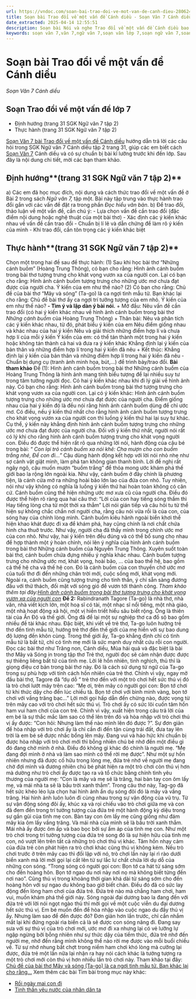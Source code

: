 ```yaml
---
url: https://vndoc.com/soan-bai-trao-doi-ve-mot-van-de-canh-dieu-280624
title: Soạn bài Trao đổi về một vấn đề Cánh diều - Soạn Văn 7 Cánh diều - VnDoc.com
date_extracted: 2025-04-14 12:55:51
description: Soạn bài Nói và nghe Trao đổi về một vấn đề Cánh diều bao gồm đáp án chi tiết cho các câu hỏi trong SGK Ngữ Văn 7 Cánh Diều tập 2, giúp các em dễ dàng chuẩn bị bài trước khi tới lớp.
keywords: soạn văn 7,văn 7,ngữ văn 7,soạn văn lớp 7,soạn ngữ văn 7,soan van 7,văn lớp 7,ngữ văn lớp 7,giải văn 7,soạn văn 7 tập 2,soạn văn lớp 7 tập 2,ngu van 7,Soạn bài Trao đổi về một vấn đề lớp 7,ngữ văn lớp 7 cánh diều,soạn văn 7 cánh diều,Trao đổi về một vấn đề,ngữ văn 7 cánh diều,soạn văn 7 Trao đổi về một vấn đề,văn 7 cánh diều,soan van 7 canh dieu,soạn bài Trao đổi về một vấn đề cánh diều,nói và nghe: trao đổi về một vấn đề lớp 7 trang 31
---
```


# Soạn bài Trao đổi về một vấn đề Cánh diều
 _Soạn Văn 7 Cánh diều_
## Soạn Trao đổi về một vấn đề lớp 7
  * Định hướng \(trang 31 SGK Ngữ văn 7 tập 2\)
  * Thực hành \(trang 31 SGK Ngữ văn 7 tập 2\)

[Soạn Văn 7 bài Trao đổi về một vấn đề Cánh diều](<https://vndoc.com/soan-bai-trao-doi-ve-mot-van-de-canh-dieu-280624>) hướng dẫn trả lời các câu hỏi trong SGK Ngữ văn 7 Cánh diều tập 2 trang 31, giúp các em biết cách [Soạn Văn 7](<https://vndoc.com/ngu-van-7-tap-2-cd>) Cánh diều và có sự chuẩn bị bài kĩ lưỡng trước khi đến lớp. Sau đây là nội dung chi tiết, mời các bạn tham khảo.
## **Định hướng****\(trang 31 SGK Ngữ văn 7 tập 2\)**
a\) Các em đã học mục đích, nội dung và cách thức trao đổi về một vấn đề ở Bài 2 trong  sách _Ngữ văn 7,_ tập một. Bài này tập trung vào thực hành trao đổi gắn với các vấn đề đặt ra trong phần _Đọc hiểu văn bản_.
b\) Để trao đổi, thảo luận về một vấn đề, cần chú ý:
\- Lựa chọn vấn đề cần trao đổi \(đặc điểm nội dung hoặc nghệ thuật của một bài thơ\)
\- Xác định các ý kiến khác nhau về vấn đề cần trao đổi
\- Chuẩn bị lí lẽ và dẫn chứng để làm rõ ý kiến của mình
\- Khi trao đổi, cần tôn trọng các ý kiến khác biệt
## **Thực hành****\(trang 31 SGK Ngữ văn 7 tập 2\)**
Chọn một trong hai đề sau để thực hành:
\(1\) Sau khi học bài thơ “Những cánh buồm” \(Hoàng Trung Thông\), có bạn cho rằng: Hình ảnh cánh buồm trong bài thơ tượng trưng cho khát vọng vươn xa của người con. Lại có bạn cho rằng: Hình ảnh cánh buồm tượng trưng cho những ước mơ chưa đạt được của người cha. Ý kiến của em như thế nào?
\(2\) Có bạn cho rằng: Chủ đề của bài thơ “Mây và sóng” \(Ta-go\) là ca ngợi tình mẫu tử. Bạn khác lại cho rằng: Chủ đề bài thơ ấy ca ngợi trí tưởng tượng của em nhỏ. Ý kiến của em như thế nào?
**\- Tìm ý và lập dàn ý bài nói.**
\+ Mở đầu: Nêu vấn đề cần trao đổi \(có hai ý kiến khác nhau về hình ảnh cánh buồm trong bài thơ _Những cánh buồm_ của Hoàng Trung Thông\)
\+ Thân bài: Nêu và phân tích các ý kiến khác nhau, từ đó, phát biểu ý kiến của em
Nêu điểm giống nhau và khác nhau của hai ý kiến
Nêu và giải thích những điểm hợp lí và chưa hợp lí của mỗi ý kiến
Ý kiến của em: có thể tán thành một trong hai ý kiến hoặc không tán thành cả hai và đưa ra ý kiến khác
Khẳng định lại ý kiến của bản thân và những điểm hợp lí trong hai ý kiến đã nêu
\+ Kết thúc: Khẳng định lại ý kiến của bản thân và những điểm hợp lí trong hai ý kiến đã nêu
\- Chuẩn bị dụng cụ \(tranh ảnh minh họa, bút,...\) để trình bày/trao đổi.
**Bài tham khảo**
Đề \(1\):
Hình ảnh cánh buồm trong bài thơ Những cánh buồm của Hoàng Trung Thông là hình ảnh mang tính biểu tượng để lại nhiều suy tư trong tâm tưởng người đọc. Có hai ý kiến khác nhau khi đi lý giải về hình ảnh này. Có bạn cho rằng: Hình ảnh cánh buồm trong bài thơ tượng trưng cho khát vọng vươn xa của người con. Lại có ý kiến khác: Hình ảnh cánh buồm tượng trưng cho những ước mơ chưa đạt được của người cha.
Điểm giống nhau của hai ý kiến đó là đều nói rằng hình ảnh cánh buồm dùng để chỉ ước mơ. Có điều, nếu ý kiến thứ nhất cho rằng hình ảnh cánh buồm tượng trưng cho khát vọng vươn xa của người con thì luồng ý kiến thứ hai lại suy tư khác. Cụ thể, ý kiến này khẳng định hình ảnh cánh buồm tượng trưng cho những ước mơ chưa đạt được của người cha.
Đối với ý kiến thứ nhất, người nói rất có lý khi cho rằng hình ảnh cánh buồm tượng trưng cho khát vọng người con. Điều đó được thể hiện rất rõ qua những lời nói, hành động của cậu bé trong bài:
“ _Con lại trỏ cánh buồm xa nói khẽ:_
_Cha mượn cho con buồm trắng nhé,_
_Để con đi…”_
Cậu dùng hành động kết hợp với lời nói nhỏ nhẹ như sợ cảnh vật giật mình, làm phá tan không gian thanh bình. Lời đề nghị rất ngây ngô, cậu muốn mượn “buồm trắng” để thỏa mong ước khám phá thế giới bao la rộng lớn ngoài kia. Như vậy, cánh buồm ở đây chính là phương tiện, là cánh cửa mở ra những hoài bão lớn lao của đứa con nhỏ.
Tuy nhiên, nói như vậy không có nghĩa là luồng ý kiến thứ hai hoàn toàn không có căn cứ. Cánh buồm cũng thể hiện những ước mơ xưa cũ của người cha. Điều đó được thể hiện rõ ràng qua hai câu thơ:
“Lời của con hay tiếng sóng thầm thì
Hay tiếng lòng cha từ một thời xa thẳm”
Lời nói gián tiếp và câu hỏi tu từ thể hiện sự không chắc chắn nơi người cha, rằng câu nói vừa rồi là của con, của sóng hay của chính lòng mình. Cánh buồm kiêu hãnh ngoài biển khơi thể hiện khao khát được đi xa để khám phá, hay cũng chính là nơi chất chứa hình cha thuở trước. Như vậy, người cha đã thấy mình trong chính ước mơ của con nhỏ.
Như vậy, hai ý kiến trên đều đúng và có thể bổ sung cho nhau để hợp thành một ý hoàn chỉnh, nói lên ý nghĩa của hình ảnh cánh buồm trong bài thơ Những cánh buồm của Nguyễn Trung Thông.
Xuyên suốt toàn bài thơ, cánh buồm chứa đựng nhiều ý nghĩa khác nhau. Cánh buồm tượng trưng cho những ước mơ, khát vọng, hoài bão, … của bao thế hệ, bao gồm cả thế hệ cha và thế hệ con. Đó là cánh buồm của con thuyền chở ước mơ của tuổi thơ đi đến những chân trời mới, cuộc sống mới, khát vọng mới. Ngoài ra, cánh buồm cũng tượng trưng cho tinh thần, ý chí sẵn sàng đương đầu với thử thách, đối mặt với sóng gió để vươn tới thành công.
_Tham khảo thêm tại đây:[Hình ảnh cánh buồm trong bài thơ tượng trưng cho khát vọng vươn xa của người con](<https://vndoc.com/hinh-anh-canh-buom-trong-bai-tho-tuong-trung-cho-khat-vong-vuon-xa-cua-nguoi-con-281808>)_
**Đề 2:**
Rabindranath Tagore \(Ta-go\) là nhà thơ, nhà văn, nhà viết kịch lớn, một hoạ sĩ có tài, một nhạc sĩ nổi tiếng, một nhà giáo, một nhà hoạt động xã hội, một vị hiền triết hiểu sâu biết rộng. Ông là thiên tài của Ấn Độ và thế giới. Ông đã để lại một sự nghiệp thơ ca đồ sộ bao gồm nhiều đề tài khác nhau. Đặc biệt, khi viết về trẻ thơ, Ta-go luôn hướng trẻ thơ đến tình mẫu tử, hướng trẻ thơ đến thế giới của mẹ hiền với sự bao dung độ lượng đến khôn cùng.
Trong thế giới ấy, Ta-go khẳng định chỉ có tình mẫu tử là bất tử, chỉ có tình mẹ mới là sức mạnh duy nhất cứu rỗi con người. Đọc các bài thơ như Trăng non, Cánh diều, Mùa hái quả và đặc biệt là bài thơ Mây và Sóng in trong tập thơ Trẻ thơ, người đọc sẽ cảm nhận được được sự thiêng liêng bất tử của tình mẹ.
Lời lẽ hồn nhiên, tinh nghịch, thủ thỉ là giọng điệu cơ bản trong bài thơ này. Đó là cách sử dụng từ ngữ của Ta-go trong sự phù hợp với tính cách hồn nhiên của trẻ thơ. Chính vì vậy, ngay mở đầu bài thơ, Tagore đã “dụ dỗ “ trẻ thơ đến với một trò chơi hết sức thú vị đó là trò chơi lướt mây trên cao:
“Mẹ ơi, trên mây có người gọi con: Bọn tớ chơi từ khi thức dậy cho đến lúc chiều tà. Bọn tớ chơi với bình minh vàng, bọn tớ chơi với vầng trăng bạc…”
Lời mời gọi hấp dẫn đến chừng nào, được vọng từ trên mây cao với trò chơi hết sức thú vị. Trò chơi ấy có sức lôi cuốn tâm hồn ham vui ham chơi của con trẻ. Chính vì vậy, xuất hiện trong câu trả lời của em bé là sự thắc mắc làm sao có thể lên trên đó và hòa nhập với trò chơi thú vị ấy được:
“Con hỏi: Nhưng làm thế nào mình lên đó được ?”.
Sự đơn giản để hòa nhập với trò chơi ấy là chỉ cần đi đến tận cùng trái đất, đưa tay lên trời là em bé sẽ được nhấc bổng lên mây. Đang vui và háo hức khi chuẩn bị được hòa nhập với trò chơi mới thì bỗng nhiên chú bé nhớ đến một điều gì đó đang chờ mình ở nhà. Điều đó không gì khác đó chính là người mẹ.
“Mẹ đang đợi mình ở nhà và làm sao mình có thể rời mẹ được”.
Như một sự hồn nhiên nhưng đã được cố hữu trong lòng mẹ, đứa trẻ nhớ về người mẹ đang chờ đợi mình và đương nhiên chú bé phát hiện ra một trò chơi còn thú vị hơn mà dường như trò chơi ấy được tạo ra và tổ chức bằng chính tình yêu thương của người mẹ:
“Con là mây và mẹ sẽ là trăng, hai bàn tay con ôm lấy mẹ, và mái nhà ta sẽ là bầu trời xanh thẳm”.
Trong câu thơ này, Tag-go đã hết sức khéo léo lựa chọn hai hình ảnh ẩn dụ sóng đôi đó là mây và vầng trăng. Hai hình ảnh luôn luôn đi cùng nhau trong sự vận động của vũ trụ. Từ sự vận động sóng đôi ấy, khúc xạ và rọi chiếu vào trò chơi giữa mẹ và con đã đem đến trong trí tưởng tượng của đứa trẻ một hành động kỳ diệu trong sự gần gũi của tình mẹ con. Bàn tay con ôm lấy mẹ cũng giống như đám mây kia ôm lấy vầng trăng. Và mái nhà của mình sẽ là bầu trời xanh thẳm. Mái nhà ấy được ôm ấp và bao bọc bởi sự ấm áp của tình mẹ con. Như một trò chơi trong trí tưởng tượng của đứa trẻ song đó là sự hiện hữu của tình mẹ con, nó vượt lên trên tất cả những trò chơi thú vị khác.
Tâm hồn nhạy cảm của đứa trẻ còn phát hiện ra trò chơi khác cũng thú vị không kém. Nếu trò chơi trước ở trên mây cao thì đối lập với nó, trò chơi lần này lại rì rào dưới biển xanh mà lời mời gọi lại cất lên từ sự lắc lư chất chứa lời dụ dỗ của những con sóng.
“Trong sóng có người gọi con: Bọn tớ ca hát từ sáng sớm cho đến hoàng hôn. Bọn tớ ngao du nơi này nơi nọ mà không biết từng đến nơi nao”.
Cũng thú vị trong khoảng thời gian khá dài từ sáng sớm cho đến hoàng hôn với sự ngao du không bao giờ biết chán. Điều đó đã có sức lay động đến lòng ham chơi của đứa trẻ. Đứa trẻ nào mà chẳng ham chơi, ham vui, muốn khám phá thế giới này. Sóng ngoài đại dương bao la đang đến với đứa trẻ với lời nói ngọt ngào thủ thỉ mời gọi về một cuộc viễn du đại dương hết sức thú vị. Em bé muốn đến để hòa nhập vào cuộc ngao du đầy thú vị ấy. Nhưng làm sao để đến được đó? Đơn giản hơn lần trước, chỉ cần nhắm mắt lại khi đứng ngoài rìa biển cả là sẽ được con sóng nâng đi. Đang say sưa với sự thú vị của trò chơi mới, ước mơ đi xa nhưng lại có vẻ lưỡng lự ngập ngừng bởi bỗng nhiên như sự thức dậy của tiềm thức, đứa trẻ nhớ đến người mẹ, nhớ đến rằng mình không thể nào rời mẹ được vào mỗi buổi chiều về. Từ sự nhớ nhung bất chợt trong niềm ham chơi khó lòng mà cưỡng lại được, đứa trẻ một lần nữa lại nhận ra hay nói cách khác là tưởng tượng ra một trò chơi mới còn thú vị hơn nhiều lần trò chơi này.
Tham khảo tại đây: [Chủ đề của bài thơ Mây và sóng \(Ta-go\) là ca ngợi tình mẫu tử. Bạn khác lại cho rằng...](<https://vndoc.com/chu-de-cua-bai-tho-may-va-song-ta-go-la-ca-ngoi-tinh-mau-tu-ban-khac-lai-cho-rang-281799>)
Xem thêm các bài Tìm bài trong mục này khác:
  * [Rồi ngày mai con đi ](</soan-bai-roi-ngay-mai-con-di-280627>)
  * [Tinh thần yêu nước của nhân dân ta](</soan-bai-tinh-than-yeu-nuoc-cua-nhan-dan-ta-280631>)

